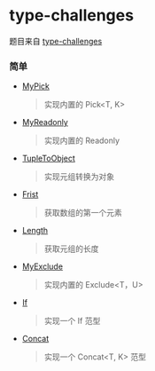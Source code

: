 # type-challenges

题目来自
[type-challenges](https://github.com/type-challenges/type-challenges/blob/master/README.zh-CN.md)

### 简单

- [MyPick](https://github.com/zhousibao/typeScript/blob/master/src/study/MyPick.ts)

  > 实现内置的 Pick<T, K>

- [MyReadonly](https://github.com/zhousibao/typeScript/blob/master/src/study/MyReadonly.ts)

  > 实现内置的 Readonly<T>

- [TupleToObject](https://github.com/zhousibao/typeScript/blob/master/src/study/TupleToObject.ts)

  > 实现元组转换为对象

- [Frist](https://github.com/zhousibao/typeScript/blob/master/src/study/First.ts)

  > 获取数组的第一个元素

- [Length](https://github.com/zhousibao/typeScript/blob/master/src/study/Length.ts)

  > 获取元组的长度

- [MyExclude](https://github.com/zhousibao/typeScript/blob/master/src/study/MyExclude.ts)

  > 实现内置的 Exclude<T，U>

- [If](https://github.com/zhousibao/typeScript/blob/master/src/study/If.ts)

  > 实现一个 If 范型

- [Concat](https://github.com/zhousibao/typeScript/blob/master/src/study/Concat.ts)

  > 实现一个 Concat<T, K> 范型

